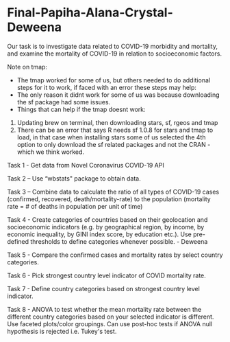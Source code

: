 # Final-Papiha-Alana-Crystal-Deweena
Our task is to investigate data related to COVID-19 morbidity and mortality, and examine the mortality of COVID-19 in relation to socioeconomic factors. 

Note on tmap: 
- The tmap worked for some of us, but others needed to do additional steps for it to work, if faced with an error these steps may help:
- The only reason it didnt work for some of us was because downloading the sf package had some issues. 
- Things that can help if the tmap doesnt work:
1) Updating brew on terminal, then downloading stars, sf, rgeos and tmap
2) There can be an error that says R needs sf 1.0.8 for stars and tmap to load, in that case when installing stars some of us selected the 4th option to only download the sf related packages and not the CRAN - which we think worked.

Task 1 - Get data from Novel Coronavirus COVID-19 API 

Task 2 – Use “wbstats" package to obtain data. 

Task 3 – Combine data to calculate the ratio of all types of COVID-19 cases (confirmed, recovered, death/mortality-rate) to the population (mortality rate = # of deaths in population per unit of time) 

Task 4 -  Create categories of countries based on their geolocation and socioeconomic indicators (e.g. by geographical region, by income, by economic inequality, by GINI index score, by education etc.). Use pre-defined thresholds to define categories whenever possible. - Deweena 

Task 5 - Compare the confirmed cases and mortality rates by select country categories. 

Task 6 - Pick strongest country level indicator of COVID mortality rate. 

Task 7 - Define country categories based on strongest country level indicator.

Task 8 - ANOVA to test whether the mean mortality rate between the different country categories based on your selected indicator is different. Use faceted plots/color groupings. Can use post-hoc tests if ANOVA null hypothesis is rejected i.e. Tukey's test. 

